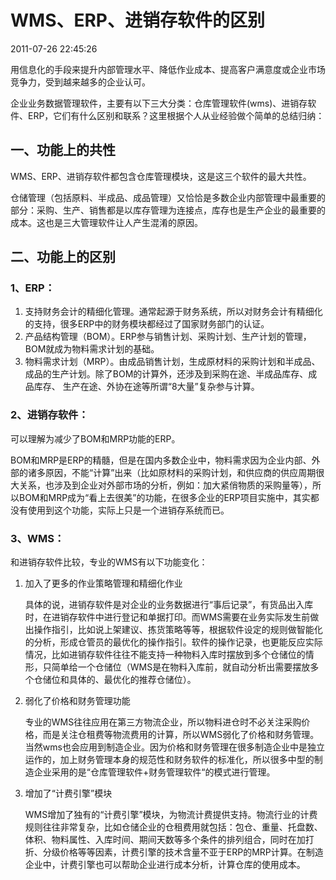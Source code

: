 WMS、ERP、进销存软件的区别
========================

2011-07-26 22:45:26

用信息化的手段来提升内部管理水平、降低作业成本、提高客户满意度或企业市场竞争力，受到越来越多的企业认可。

企业业务数据管理软件，主要有以下三大分类：仓库管理软件(wms)、进销存软件、ERP，它们有什么区别和联系？这里根据个人从业经验做个简单的总结归纳：

## 一、功能上的共性

WMS、ERP、进销存软件都包含仓库管理模块，这是这三个软件的最大共性。

仓储管理（包括原料、半成品、成品管理）又恰恰是多数企业内部管理中最重要的部分：采购、生产、销售都是以库存管理为连接点，库存也是生产企业的最重要的成本。这也是三大管理软件让人产生混淆的原因。

## 二、功能上的区别

### 1、ERP：

1. 支持财务会计的精细化管理。通常起源于财务系统，所以对财务会计有精细化的支持，很多ERP中的财务模块都经过了国家财务部门的认证。
2. 产品结构管理（BOM）。ERP参与销售计划、采购计划、生产计划的管理，BOM就成为物料需求计划的基础。
3. 物料需求计划（MRP）。由成品销售计划，生成原材料的采购计划和半成品、成品的生产计划。除了BOM的计算外，还涉及到采购在途、半成品库存、成品库存、
生产在途、外协在途等所谓“8大量”复杂参与计算。

### 2、进销存软件：

可以理解为减少了BOM和MRP功能的ERP。

BOM和MRP是ERP的精髓，但是在国内多数企业中，物料需求因为企业内部、外部的诸多原因，不能“计算”出来（比如原材料的采购计划，和供应商的供应周期很大关系，也涉及到企业对外部市场的分析，例如：加大紧俏物质的采购量等），所以BOM和MRP成为“看上去很美”的功能，在很多企业的ERP项目实施中，其实都没有使用到这个功能，实际上只是一个进销存系统而已。

### 3、WMS：

和进销存软件比较，专业的WMS有以下功能变化：

1. 加入了更多的作业策略管理和精细化作业

    具体的说，进销存软件是对企业的业务数据进行“事后记录”，有货品出入库时，在进销存软件中进行登记和单据打印。而WMS需要在业务实际发生前做出操作指引，比如说上架建议、拣货策略等等，根据软件设定的规则做智能化的分析，形成仓管员的最优化的操作指引。软件的操作记录，也更能反应实际情况，比如进销存软件往往不能支持一种物料入库时摆放到多个仓储位的情形，只简单给一个仓储位（WMS是在物料入库前，就自动分析出需要摆放多个仓储位和具体的、最优化的推荐仓储位）。

2. 弱化了价格和财务管理功能

    专业的WMS往往应用在第三方物流企业，所以物料进仓时不必关注采购价格，而是关注仓租费等物流费用的计算，所以WMS弱化了价格和财务管理。当然wms也会应用到制造企业。因为价格和财务管理在很多制造企业中是独立运作的，加上财务管理本身的规范性和财务软件的标准化，所以很多中型的制造企业采用的是“仓库管理软件+财务管理软件“的模式进行管理。

3. 增加了“计费引擎”模块

    WMS增加了独有的“计费引擎”模块，为物流计费提供支持。物流行业的计费规则往往非常复杂，比如仓储企业的仓租费用就包括：包仓、重量、托盘数、体积、物料属性、入库时间、期间天数等多个条件的排列组合，同时在加打折、分级价格等等因素，计费引擎的技术含量不亚于ERP的MRP计算。在制造企业中，计费引擎也可以帮助企业进行成本分析，计算仓库的使用成本。